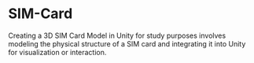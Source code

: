 # SIM-Card
Creating a 3D SIM Card Model in Unity for study purposes involves modeling the physical structure of a SIM card and integrating it into Unity for visualization or interaction.
